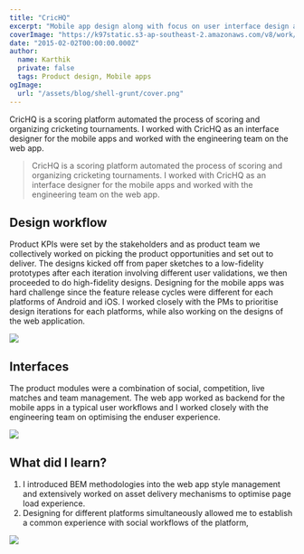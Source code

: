 ```yaml
---
title: "CricHQ"
excerpt: "Mobile app design along with focus on user interface design and development for web application"
coverImage: "https://k97static.s3-ap-southeast-2.amazonaws.com/v8/work/cover/crichq.png"
date: "2015-02-02T00:00:00.000Z"
author:
  name: Karthik
  private: false
  tags: Product design, Mobile apps
ogImage:
  url: "/assets/blog/shell-grunt/cover.png"
---
```


CricHQ is a scoring platform automated the process of scoring and organizing cricketing tournaments. I worked with CricHQ as an interface designer for the mobile apps and worked with the engineering team on the web app.
> CricHQ is a scoring platform automated the process of scoring and organizing cricketing tournaments. I worked with CricHQ as an interface designer for the mobile apps and worked with the engineering team on the web app.

## Design workflow

Product KPIs were set by the stakeholders and as product team we collectively worked on picking the product opportunities and set out to deliver. The designs kicked off from paper sketches to a low-fidelity prototypes after each iteration involving different user validations, we then proceeded to do high-fidelity designs. Designing for the mobile apps was hard challenge since the feature release cycles were different for each platforms of Android and iOS. I worked closely with the PMs to prioritise design iterations for each platforms, while also working on the designs of the web application.

![](https://k97static.s3-ap-southeast-2.amazonaws.com/v8/work/crichq/mobile.png)

## Interfaces

The product modules were a combination of social, competition, live matches and team management. The web app worked as backend for the mobile apps in a typical user workflows and I worked closely with the engineering team on optimising the enduser experience.

![](https://k97static.s3-ap-southeast-2.amazonaws.com/v8/work/crichq/chq-app1.png)

## What did I learn?

1. I introduced BEM methodologies into the web app style management and extensively worked on asset delivery mechanisms to optimise page load experience.
2. Designing for different platforms simultaneously allowed me to establish a common experience with social workflows of the platform,

![](https://k97static.s3-ap-southeast-2.amazonaws.com/v8/work/crichq/chq-prototypes.png)
